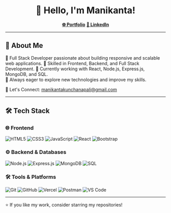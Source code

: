 <h1 align="center">👋 Hello, I'm Manikanta!</h1>

<p align="center">
  <a href="https://my-portfolio-ten-kappa-67.vercel.app/"><b>🌐 Portfolio</b></a> 
  <a href="https://www.linkedin.com/in/surya-sai-manikanta-kunchanapalli-2a8955267/"><b>🔗 LinkedIn</b></a>
</p>

---

## 🚀 About Me  
🔹 Full Stack Developer passionate about building responsive and scalable web applications.
🔹 Skilled in Frontend, Backend, and Full Stack Development.
🔹 Currently working with React, Node.js, Express.js, MongoDB, and SQL.  
🔹 Always eager to explore new technologies and improve my skills.  

📩 Let's Connect: manikantakunchanapali@gmail.com

---

## 🛠️ Tech Stack  

### 🌐 Frontend  
![HTML5](https://img.shields.io/badge/-HTML5-E34F26?style=flat-square&logo=html5&logoColor=white)
![CSS3](https://img.shields.io/badge/-CSS3-1572B6?style=flat-square&logo=css3&logoColor=white)
![JavaScript](https://img.shields.io/badge/-JavaScript-F7DF1E?style=flat-square&logo=javascript&logoColor=black)
![React](https://img.shields.io/badge/-React-61DAFB?style=flat-square&logo=react&logoColor=black)
![Bootstrap](https://img.shields.io/badge/-Bootstrap-7952B3?style=flat-square&logo=bootstrap&logoColor=white)

### ⚙️ Backend & Databases  
![Node.js](https://img.shields.io/badge/-Node.js-339933?style=flat-square&logo=node.js&logoColor=white)
![Express.js](https://img.shields.io/badge/-Express.js-000000?style=flat-square&logo=express&logoColor=white)
![MongoDB](https://img.shields.io/badge/-MongoDB-47A248?style=flat-square&logo=mongodb&logoColor=white)
![SQL](https://img.shields.io/badge/-SQL-4479A1?style=flat-square&logo=sqlite&logoColor=white)

### 🛠 Tools & Platforms  
![Git](https://img.shields.io/badge/-Git-F05032?style=flat-square&logo=git&logoColor=white)
![GitHub](https://img.shields.io/badge/-GitHub-181717?style=flat-square&logo=github&logoColor=white)
![Vercel](https://img.shields.io/badge/-Vercel-000000?style=flat-square&logo=vercel&logoColor=white)
![Postman](https://img.shields.io/badge/-Postman-FF6C37?style=flat-square&logo=postman&logoColor=white)
![VS Code](https://img.shields.io/badge/-VS%20Code-007ACC?style=flat-square&logo=visual-studio-code&logoColor=white)

---

⭐ If you like my work, consider starring my repositories!
